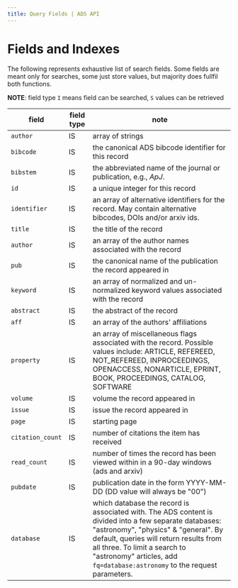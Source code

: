 ```yaml
---
title: Query Fields | ADS API
---
```


# Fields and Indexes


The following represents exhaustive list of search fields. Some fields are meant only for searches, some just store
values, but majority does fullfil both functions.

**NOTE**: field type `I` means field can be searched, `S` values can be retrieved

field           |  field type      | note 
----------------|------------------|----------------------------------
`author`        |IS| array of strings |  IS  | Ordered list of author names. Normalized, UTF-8 compatible.
`bibcode`       |IS| the canonical ADS bibcode identifier for this record
`bibstem`       |IS|  the abbreviated name of the journal or publication, e.g., *ApJ*.
`id`            |IS| a unique integer for this record
`identifier`    |IS| an array of alternative identifiers for the record. May contain alternative bibcodes, DOIs and/or arxiv ids.
`title`         |IS| the title of the record
`author`        |IS| an array of the author names associated with the record
`pub`           |IS| the canonical name of the publication the record appeared in
`keyword`       |IS| an array of normalized and un-normalized keyword values associated with the record
`abstract`      |IS| the abstract of the record
`aff`	        |IS| an array of the authors' affiliations
`property`      |IS| an array of miscellaneous flags associated with the record. Possible values include: ARTICLE, REFEREED, NOT_REFEREED, INPROCEEDINGS, OPENACCESS, NONARTICLE, EPRINT, BOOK, PROCEEDINGS, CATALOG, SOFTWARE
`volume`        |IS|  volume the record appeared in
`issue`         |IS|  issue the record appeared in
`page`          |IS|  starting page
`citation_count`|IS|  number of citations the item has received
`read_count`    |IS|  number of times the record has been viewed within in a 90-day windows (ads and arxiv)
`pubdate`       |IS|  publication date in the form YYYY-MM-DD (DD value will always be "00")
`database`      |IS|  which database the record is associated with. The ADS content is divided into a few separate databases: "astronomy", "physics" & "general". By default, queries will return results from all three. To limit a search to "astronomy" articles, add `fq=database:astronomy` to the request parameters.


